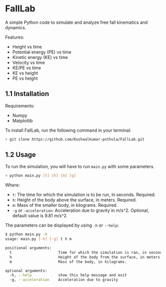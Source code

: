 # FallLab
A simple Python code to simulate and analyze free fall kinematics and dynamics.

Features:
- Height vs time
- Potential energy (PE) vs time
- Kinetic energy (KE) vs time
- Velocity vs time
- KE/PE vs time
- KE vs height
- PE vs height

## 1.1 Installation
Requirements:
- Numpy
- Matplotlib

To install FallLab, run the following command in your terminal:
```bash
> git clone https://github.com/Kushaalkumar-pothula/FallLab.git
```
## 1.2 Usage
To run the simulation, you will have to run ```main.py``` with some parameters.
```bash
> python main.py [t] [h] [m] [g]
```
Where:
- ```t```: The time for which the simulation is to be run, in seconds. Required.
- ```h```: Height of the body above the surface, in meters. Required.
- ```m```: Mass of the smaller body, in kilograms. Required.
- ```-g``` or ```-acceleration```: Acceleration due to gravity in m/s^2. Optional, default value is 9.81 m/s^2.

The parameters can be displayed by using ```-h``` or ```--help```:
```bash
$ python main.py -h
usage: main.py [-h] [-g] t h m

positional arguments:
  t                     Time for which the simulation is ran, in seconds.
  h                     Height of the body from the surface, in meters.
  m                     Mass of the body, in kilograms.

optional arguments:
  -h, --help            show this help message and exit
  -g, --acceleration    Acceleration due to gravity
```
